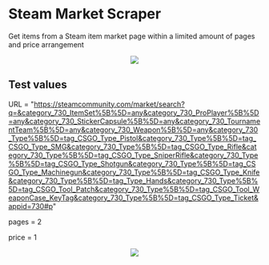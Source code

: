 # Steam Market Scraper
Get items from a Steam item market page within a limited amount of pages and price arrangement
<p align="center"><img src="https://github.com/gappro/Steam-market-scraper/assets/50177367/b3855bb2-56b2-4211-bf16-1081514a1b2f"></img></p>

## Test values
URL = "https://steamcommunity.com/market/search?q=&category_730_ItemSet%5B%5D=any&category_730_ProPlayer%5B%5D=any&category_730_StickerCapsule%5B%5D=any&category_730_TournamentTeam%5B%5D=any&category_730_Weapon%5B%5D=any&category_730_Type%5B%5D=tag_CSGO_Type_Pistol&category_730_Type%5B%5D=tag_CSGO_Type_SMG&category_730_Type%5B%5D=tag_CSGO_Type_Rifle&category_730_Type%5B%5D=tag_CSGO_Type_SniperRifle&category_730_Type%5B%5D=tag_CSGO_Type_Shotgun&category_730_Type%5B%5D=tag_CSGO_Type_Machinegun&category_730_Type%5B%5D=tag_CSGO_Type_Knife&category_730_Type%5B%5D=tag_Type_Hands&category_730_Type%5B%5D=tag_CSGO_Tool_Patch&category_730_Type%5B%5D=tag_CSGO_Tool_WeaponCase_KeyTag&category_730_Type%5B%5D=tag_CSGO_Type_Ticket&appid=730#p"

pages = 2

price = 1
<p align="center"><img src="https://github.com/gappro/Steam-market-scraper/assets/50177367/e866f922-5309-49e0-9462-77deac98bfe7"></img></p>
